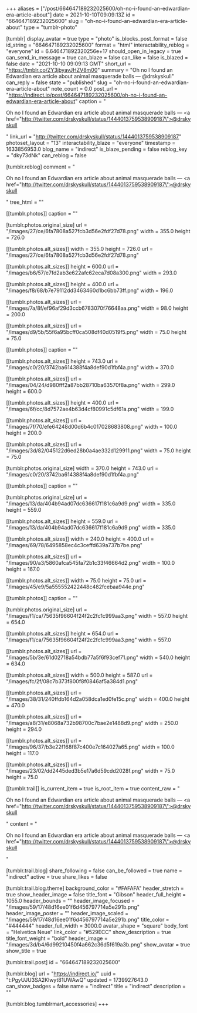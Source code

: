 +++
aliases = ["/post/664647189232025600/oh-no-i-found-an-edwardian-era-article-about"]
date = 2021-10-10T09:09:13Z
id = "664647189232025600"
slug = "oh-no-i-found-an-edwardian-era-article-about"
type = "tumblr-photo"

[tumblr]
display_avatar = true
type = "photo"
is_blocks_post_format = false
id_string = "664647189232025600"
format = "html"
interactability_reblog = "everyone"
id = 6.646471892320256e+17
should_open_in_legacy = true
can_send_in_message = true
can_blaze = false
can_like = false
is_blazed = false
date = "2021-10-10 09:09:13 GMT"
short_url = "https://tmblr.co/ZY3jbyavJHZV8m00"
summary = "Oh no I found an Edwardian era article about animal masquerade balls — @drskyskull"
can_reply = false
state = "published"
slug = "oh-no-i-found-an-edwardian-era-article-about"
note_count = 0.0
post_url = "https://indirect.io/post/664647189232025600/oh-no-i-found-an-edwardian-era-article-about"
caption = "<p>Oh no I found an Edwardian era article about animal masquerade balls — <a href=\"http://twitter.com/drskyskull/status/1444013759538909187\">@drskyskull</a></p>"
link_url = "http://twitter.com/drskyskull/status/1444013759538909187"
photoset_layout = "13"
interactability_blaze = "everyone"
timestamp = 1633856953.0
blog_name = "indirect"
is_blaze_pending = false
reblog_key = "dky73dNk"
can_reblog = false

[tumblr.reblog]
comment = "<p>Oh no I found an Edwardian era article about animal masquerade balls — <a href=\"http://twitter.com/drskyskull/status/1444013759538909187\">@drskyskull</a></p>"
tree_html = ""

[[tumblr.photos]]
caption = ""

[tumblr.photos.original_size]
url = "/images/27/ce/6fa7808a527fcb3d56e2fdf27d78.png"
width = 355.0
height = 726.0

[[tumblr.photos.alt_sizes]]
width = 355.0
height = 726.0
url = "/images/27/ce/6fa7808a527fcb3d56e2fdf27d78.png"

[[tumblr.photos.alt_sizes]]
height = 600.0
url = "/images/b6/57/e7fd2ab3e622afc62eca7d08a300.png"
width = 293.0

[[tumblr.photos.alt_sizes]]
height = 400.0
url = "/images/f8/68/b7e79112dd3463460d1bc6bb73ff.png"
width = 196.0

[[tumblr.photos.alt_sizes]]
url = "/images/7a/8f/ef96af29d3ccb6783070f76648aa.png"
width = 98.0
height = 200.0

[[tumblr.photos.alt_sizes]]
url = "/images/d9/5b/55f6a95bcff0ca508df40d0519f5.png"
width = 75.0
height = 75.0

[[tumblr.photos]]
caption = ""

[[tumblr.photos.alt_sizes]]
height = 743.0
url = "/images/c0/20/3742ba614388f4a8def90d1fbf4a.png"
width = 370.0

[[tumblr.photos.alt_sizes]]
url = "/images/04/24/d980fff2a87bb28710ba63570f8a.png"
width = 299.0
height = 600.0

[[tumblr.photos.alt_sizes]]
height = 400.0
url = "/images/6f/cc/8d7572ae4b63d4cf80991c5df61a.png"
width = 199.0

[[tumblr.photos.alt_sizes]]
url = "/images/7f/70/efe64248d00d6b4c017028683808.png"
width = 100.0
height = 200.0

[[tumblr.photos.alt_sizes]]
url = "/images/3d/82/045122d6ed28b0a4ae332d129911.png"
width = 75.0
height = 75.0

[tumblr.photos.original_size]
width = 370.0
height = 743.0
url = "/images/c0/20/3742ba614388f4a8def90d1fbf4a.png"

[[tumblr.photos]]
caption = ""

[tumblr.photos.original_size]
url = "/images/13/da/404b94ad07dc636617f181c6a9d9.png"
width = 335.0
height = 559.0

[[tumblr.photos.alt_sizes]]
height = 559.0
url = "/images/13/da/404b94ad07dc636617f181c6a9d9.png"
width = 335.0

[[tumblr.photos.alt_sizes]]
width = 240.0
height = 400.0
url = "/images/69/78/6495858ec4c3ceffd639a737b7be.png"

[[tumblr.photos.alt_sizes]]
url = "/images/90/a3/5860afca545fa72b1c33f46664d2.png"
width = 100.0
height = 167.0

[[tumblr.photos.alt_sizes]]
width = 75.0
height = 75.0
url = "/images/45/e9/5a555552422448c482fcebaa944e.png"

[[tumblr.photos]]
caption = ""

[tumblr.photos.original_size]
url = "/images/f1/ca/75635f96604f24f2c2fc1c999aa3.png"
width = 557.0
height = 654.0

[[tumblr.photos.alt_sizes]]
height = 654.0
url = "/images/f1/ca/75635f96604f24f2c2fc1c999aa3.png"
width = 557.0

[[tumblr.photos.alt_sizes]]
url = "/images/5b/3e/61d02718a54bdb77a5f6f93cef71.png"
width = 540.0
height = 634.0

[[tumblr.photos.alt_sizes]]
width = 500.0
height = 587.0
url = "/images/fc/2f/08c7b373f800f8f0846af5a384d1.png"

[[tumblr.photos.alt_sizes]]
url = "/images/38/31/240ffdb164d2a058dca1ed0fe15c.png"
width = 400.0
height = 470.0

[[tumblr.photos.alt_sizes]]
url = "/images/a8/31/e8068a732b98700c7bae2e1488d9.png"
width = 250.0
height = 294.0

[[tumblr.photos.alt_sizes]]
url = "/images/96/37/b3e22f168f87c400e7c164027a65.png"
width = 100.0
height = 117.0

[[tumblr.photos.alt_sizes]]
url = "/images/23/02/dd2445ded3b5e17a6d59cdd2028f.png"
width = 75.0
height = 75.0

[[tumblr.trail]]
is_current_item = true
is_root_item = true
content_raw = "<p>Oh no I found an Edwardian era article about animal masquerade balls — <a href=\"http://twitter.com/drskyskull/status/1444013759538909187\">@drskyskull</a></p>"
content = "<p>Oh no I found an Edwardian era article about animal masquerade balls &mdash; <a href=\"http://twitter.com/drskyskull/status/1444013759538909187\">@drskyskull</a></p>"

[tumblr.trail.blog]
share_following = false
can_be_followed = true
name = "indirect"
active = true
share_likes = false

[tumblr.trail.blog.theme]
background_color = "#FAFAFA"
header_stretch = true
show_header_image = false
title_font = "Gibson"
header_full_height = 1055.0
header_bounds = ""
header_image_focused = "/images/59/17/48d16ee01f6d456797714a5e291b.png"
header_image_poster = ""
header_image_scaled = "/images/59/17/48d16ee01f6d456797714a5e291b.png"
title_color = "#444444"
header_full_width = 3000.0
avatar_shape = "square"
body_font = "Helvetica Neue"
link_color = "#529ECC"
show_description = true
title_font_weight = "bold"
header_image = "/images/3d/b4/6d99210450f4a662c36d5f619a3b.png"
show_avatar = true
show_title = true

[tumblr.trail.post]
id = "664647189232025600"

[tumblr.blog]
url = "https://indirect.io/"
uuid = "t:PgyUJU3SA2Klwyt81UWAwQ"
updated = 1739927643.0
can_show_badges = false
name = "indirect"
title = "indirect"
description = ""

[tumblr.blog.tumblrmart_accessories]
+++
